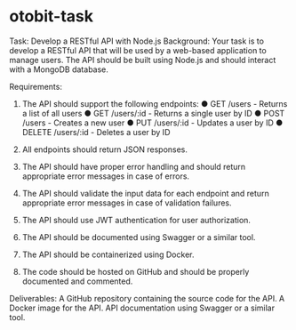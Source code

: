 # otobit-task
Task: Develop a RESTful API with Node.js
Background:
Your task is to develop a RESTful API that will be used by a web-based application to
manage users. The API should be built using Node.js and should interact with a MongoDB
database.

Requirements:
1. The API should support the following endpoints:
● GET /users - Returns a list of all users
● GET /users/:id - Returns a single user by ID
● POST /users - Creates a new user
● PUT /users/:id - Updates a user by ID
● DELETE /users/:id - Deletes a user by ID

2. All endpoints should return JSON responses.

3. The API should have proper error handling and should return appropriate error
messages in case of errors.

4. The API should validate the input data for each endpoint and return appropriate error
messages in case of validation failures.

5. The API should use JWT authentication for user authorization.

6. The API should be documented using Swagger or a similar tool.

7. The API should be containerized using Docker.

8. The code should be hosted on GitHub and should be properly documented and
commented.


Deliverables:
A GitHub repository containing the source code for the API.
A Docker image for the API.
API documentation using Swagger or a similar tool.